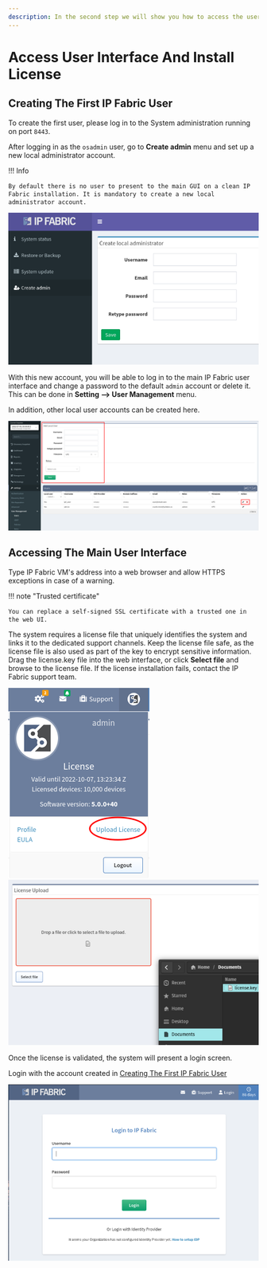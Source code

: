 ```yaml
---
description: In the second step we will show you how to access the user interface and how to install the IP Fabric license.
---
```


# Access User Interface And Install License

## Creating The First IP Fabric User

To create the first user, please log in to the System administration running on port `8443`.

After logging in as the `osadmin` user, go to **Create admin** menu and set up a new local administrator account.

!!! Info

	By default there is no user to present to the main GUI on a clean IP Fabric installation. It is mandatory to create a new local administrator account.

![Creating new admin user](admin_create_new.png)

With this new account, you will be able to log in to the main IP Fabric user
interface and change a password to the default `admin` account or delete
it. This can be done in **Setting --> User Management** menu.

In addition, other local user accounts can be created here.

![Creating a new user account](modify_local_accounts.png)

## Accessing The Main User Interface

Type IP Fabric VM's address into a web browser and allow HTTPS exceptions in case of a warning.

!!! note "Trusted certificate"

	You can replace a self-signed SSL certificate with a trusted one in the web UI.

The system requires a license file that uniquely identifies the system and links it to the dedicated support channels.
Keep the license file safe, as the license file is also used as part of the key to encrypt sensitive information.
Drag the license.key file into the web interface, or click **Select file** and browse to the license file.
If the license installation fails, contact the IP Fabric support team.

![IPF License 1](ui_license_1.png)
![IPF License 2](ui_license_2.png)

Once the license is validated, the system will present a login screen.

Login with the account created in [Creating The First IP Fabric User](#creating-the-first-ip-fabric-user)

![IPF admin](ui_admin.png)
